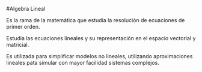 #Algebra Lineal

Es la rama de la matemática que estudia la resolución de ecuaciones de primer orden.

Estudia las ecuaciones lineales y su representación en el espacio vectorial y matricial.

Es utilizada para simplificar modelos no lineales, utilizando aproximaciones lineales pata simular con mayor facilidad sistemas complejos.
